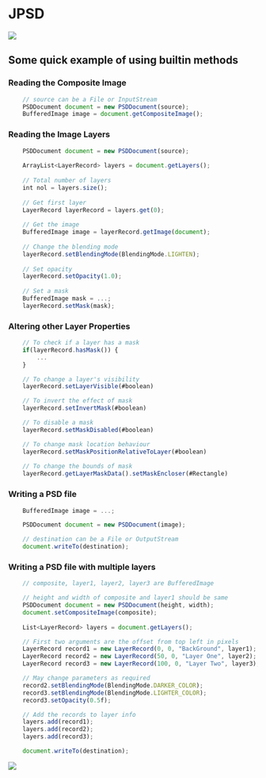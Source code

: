 # JPSD

[![](https://jitpack.io/v/in.mcxiv/JPSD.svg)](https://jitpack.io/#in.mcxiv/JPSD)


## Some quick example of using builtin methods  

### Reading the Composite Image

```js
    // source can be a File or InputStream
    PSDDocument document = new PSDDocument(source);
    BufferedImage image = document.getCompositeImage();
```

### Reading the Image Layers

```js
    PSDDocument document = new PSDDocument(source);
    
    ArrayList<LayerRecord> layers = document.getLayers();
    
    // Total number of layers
    int nol = layers.size();
    
    // Get first layer
    LayerRecord layerRecord = layers.get(0);
    
    // Get the image
    BufferedImage image = layerRecord.getImage(document);
    
    // Change the blending mode
    layerRecord.setBlendingMode(BlendingMode.LIGHTEN);
    
    // Set opacity
    layerRecord.setOpacity(1.0);
    
    // Set a mask
    BufferedImage mask = ...;
    layerRecord.setMask(mask);
```

### Altering other Layer Properties

```js
    // To check if a layer has a mask
    if(layerRecord.hasMask()) {
        ...
    }

    // To change a layer's visibility
    layerRecord.setLayerVisible(#boolean)

    // To invert the effect of mask
    layerRecord.setInvertMask(#boolean)

    // To disable a mask
    layerRecord.setMaskDisabled(#boolean)

    // To change mask location behaviour
    layerRecord.setMaskPositionRelativeToLayer(#boolean)
    
    // To change the bounds of mask
    layerRecord.getLayerMaskData().setMaskEncloser(#Rectangle)
```

### Writing a PSD file

```js
    BufferedImage image = ...;

    PSDDocument document = new PSDDocument(image);

    // destination can be a File or OutputStream
    document.writeTo(destination);    
```

### Writing a PSD file with multiple layers

```js
    // composite, layer1, layer2, layer3 are BufferedImage 

    // height and width of composite and layer1 should be same
    PSDDocument document = new PSDDocument(height, width);
    document.setCompositeImage(composite);
    
    List<LayerRecord> layers = document.getLayers();

    // First two arguments are the offset from top left in pixels
    LayerRecord record1 = new LayerRecord(0, 0, "BackGround", layer1);
    LayerRecord record2 = new LayerRecord(50, 0, "Layer One", layer2);
    LayerRecord record3 = new LayerRecord(100, 0, "Layer Two", layer3);

    // May change parameters as required
    record2.setBlendingMode(BlendingMode.DARKER_COLOR);
    record3.setBlendingMode(BlendingMode.LIGHTER_COLOR);
    record3.setOpacity(0.5f);

    // Add the records to layer info
    layers.add(record1);
    layers.add(record2);
    layers.add(record3);

    document.writeTo(destination);
```

[![](https://jitpack.io/v/Minecraftian14/JPSD.svg)](https://jitpack.io/#Minecraftian14/JPSD)
